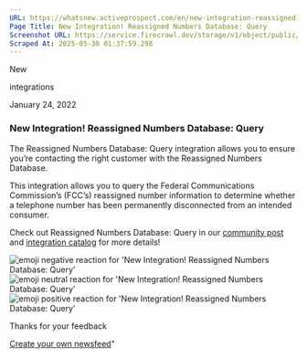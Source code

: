 ```yaml
---
URL: https://whatsnew.activeprospect.com/en/new-integration-reassigned-numbers-database-query
Page Title: New Integration! Reassigned Numbers Database: Query
Screenshot URL: https://service.firecrawl.dev/storage/v1/object/public/media/screenshot-a47f9cdf-54c7-46a5-a68d-10fd9111b056.png
Scraped At: 2025-05-30 01:37:59.298
---
```

New






integrations



January 24, 2022

### New Integration! Reassigned Numbers Database: Query

The Reassigned Numbers Database: Query integration allows you to ensure you’re contacting the right customer with the Reassigned Numbers Database.

This integration allows you to query the Federal Communications Commission’s (FCC’s) reassigned number information to determine whether a telephone number has been permanently disconnected from an intended consumer.

Check out Reassigned Numbers Database: Query in our [community post](https://community.activeprospect.com/posts/4588233-reassigned-numbers-database-query) and [integration catalog](https://activeprospect.com/integrations/reassigned-numbers-database/query/) for more details!

![emoji negative reaction for 'New Integration! Reassigned Numbers Database: Query'](https://app.getbeamer.com/images/emojiNeg.svg)![emoji neutral reaction for 'New Integration! Reassigned Numbers Database: Query'](https://app.getbeamer.com/images/emojiNeut.svg)![emoji positive reaction for 'New Integration! Reassigned Numbers Database: Query'](https://app.getbeamer.com/images/emojiPos.svg)

Thanks for your feedback

[Create your own newsfeed](https://www.getbeamer.com/?ref=watermark_MErKJCnu12412_public&company=ActiveProspect&watermarkRef=create&utm_term=MErKJCnu12412&utm_content=ActiveProspect&utm_source=standalone&utm_medium=footer&utm_campaign=create)"

